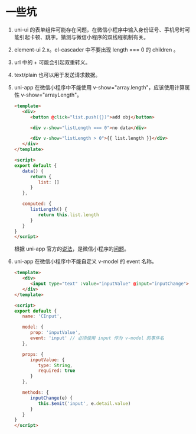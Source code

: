 # 一些坑

1. uni-ui 的表单组件可能存在问题，在微信小程序中输入身份证号、手机号时可能引起卡顿、跳字。猜测与微信小程序的双线程机制有关。

2. element-ui 2.x。el-cascader 中不要出现 length === 0 的  children 。

3. url 中的 + 可能会引起双重转义。

4. text/plain 也可以用于发送请求数据。

5. uni-app 在微信小程序中不能使用 v-show="array.length"，应该使用计算属性 v-show="arrayLength"。
   ```html
   <template>
      <div>
         <button @click="list.push({})">add obj</button>

         <div v-show="listLength === 0">no data</div>

         <div v-show="listLength > 0">{{ list.length }}</div>
      </div>
   </template>

   <script>
   export default {
      data() {
         return {
            list: []
         }
      },

      computed: {
         listLength() {
            return this.list.length
         }
      }
   }
   </script>
   ```
   根据 uni-app 官方的[说法](https://github.com/dcloudio/uni-app/issues/1827)，是微信小程序的[问题](https://developers.weixin.qq.com/community/develop/doc/000c8ee47d87a0d5b6685a8cb57000)。

6. uni-app 在微信小程序中不能自定义 v-model 的 event 名称。
   ```html
   <template>
      <div>
         <input type="text" :value="inputValue" @input="inputChange">
      </div>
   </template>

   <script>
   export default {
      name: 'CInput',

      model: {
         prop: 'inputValue',
         event: 'input' // 必须使用 input 作为 v-model 的事件名
      },

      props: {
         inputValue: {
            type: String,
            required: true
         }
      },

      methods: {
         inputChange(e) {
            this.$emit('input', e.detail.value)
         }
      }
   }
   </script>
   ```